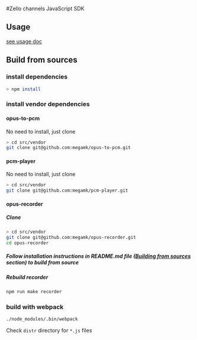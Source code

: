 #Zello channels JavaScript SDK

## Usage
[see usage doc](USAGE.md)

## Build from sources

### install dependencies
```bash
> npm install
```

### install vendor dependencies

#### opus-to-pcm
No need to install, just clone
```bash
> cd src/vendor
git clone git@github.com:megamk/opus-to-pcm.git
``` 

#### pcm-player
No need to install, just clone
```bash
> cd src/vendor
git clone git@github.com:megamk/pcm-player.git
```

#### opus-recorder
##### Clone 
```bash
> cd src/vendor
git clone git@github.com:megamk/opus-recorder.git
cd opus-recorder
```

##### Follow installation instructions in README.md file ([Building from sources](https://github.com/megamk/opus-recorder#building-from-sources) section) to build from source

##### Rebuild recorder
```bash
npm run make recorder
```


### build with webpack
```bash
./node_modules/.bin/webpack
```

Check `distr` directory for `*.js` files